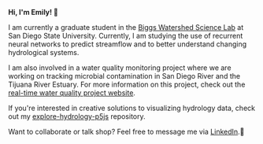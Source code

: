 **Hi, I'm Emily! 👋**

I am currently a graduate student in the [Biggs Watershed Science Lab](https://biggslab.sdsu.edu/) at San Diego State University. Currently, I am studying the use of recurrent neural networks to predict streamflow and to better understand changing hydrological systems.

I am also involved in a water quality monitoring project where we are working on tracking microbial contamination in San Diego River and the Tijuana River Estuary. For more information on this project, check out the [real-time water quality project website](https://biggslab.sdsu.edu/?page_id=473).

If you're interested in creative solutions to visualizing hydrology data, check out my [explore-hydrology-p5js](https://github.com/EmilyDeardorff/explore-hydrology-p5js) repository.

Want to collaborate or talk shop? Feel free to message me via [LinkedIn](https://www.linkedin.com/in/emilydeardorff/).🌱



